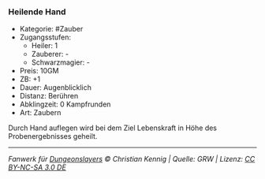 ### Heilende Hand

- Kategorie: #Zauber
- Zugangsstufen:
  - Heiler: 1
  - Zauberer: -
  - Schwarzmagier: -
- Preis: 10GM
- ZB: +1
- Dauer: Augenblicklich
- Distanz: Berühren
- Abklingzeit: 0 Kampfrunden
- Art: Zaubern



Durch Hand auflegen wird bei dem Ziel Lebenskraft in Höhe des Probenergebnisses geheilt.

---

_Fanwerk für [Dungeonslayers](https://www.dungeonslayers.net/) © Christian Kennig | Quelle: GRW | Lizenz: [CC BY-NC-SA 3.0 DE](https://creativecommons.org/licenses/by-nc-sa/3.0/de/)_

